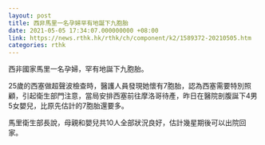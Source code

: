 ```yaml
---
layout: post
title: 西非馬里一名孕婦罕有地誕下九胞胎
date: 2021-05-05 17:34:07.000000000 +08:00
link: https://news.rthk.hk/rthk/ch/component/k2/1589372-20210505.htm
categories: rthk
---
```


西非國家馬里一名孕婦，罕有地誕下九胞胎。

25歲的西塞做超聲波檢查時，醫護人員發現她懷有7胞胎，認為西塞需要特別照顧，引起衛生部門注意，當局安排西塞前往摩洛哥待產，昨日在醫院剖腹誕下4男5女嬰兒，比原先估計的7胞胎還要多。

馬里衛生部長說，母親和嬰兒共10人全部狀況良好，估計幾星期後可以出院回家。
